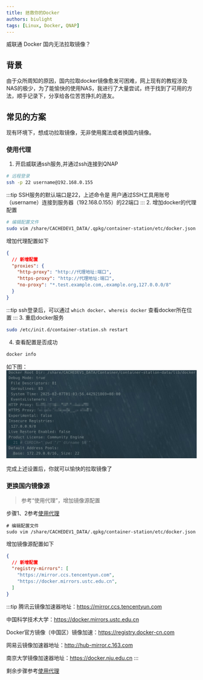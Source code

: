 ```yaml
---
title: 拯救你的Docker
authors: biulight
tags: [Linux, Docker, QNAP]
---
```


威联通 Docker 国内无法拉取镜像？

## 背景

由于众所周知的原因，国内拉取docker镜像愈发可困难，网上现有的教程涉及NAS的极少，为了能愉快的使用NAS，我进行了大量尝试，终于找到了可用的方法，顺手记录下，分享给各位苦苦挣扎的道友。

## 常见的方案

现有环境下，想成功拉取镜像，无非使用魔法或者换国内镜像。

### 使用代理

1. 开启威联通ssh服务,并通过ssh连接到QNAP
```bash
# 远程登录
ssh -p 22 username@192.168.0.155
```
:::tip
SSH服务的默认端口是22，上述命令是 用户通过SSH工具用账号（username）连接到服务器（192.168.0.155）的22端口
:::
2. 增加docker的代理配置
```bash
# 编辑配置文件
sudo vim /share/CACHEDEV1_DATA/.qpkg/container-station/etc/docker.json
```
增加代理配置如下
```json
{
  // 新增配置
  "proxies": {
    "http-proxy": "http://代理地址:端口",
    "https-proxy": "http://代理地址:端口",
    "no-proxy": "*.test.example.com,.example.org,127.0.0.0/8"
  }
}
```
:::tip
ssh登录后，可以通过 `which docker`、`whereis docker` 查看docker所在位置
:::
3. 重启docker服务
```bash
sudo /etc/init.d/container-station.sh restart 
```
4. 查看配置是否成功
```bash
docker info
```
如下图：
![代理设置成功](./docker-info.jpg)

完成上述设置后，你就可以愉快的拉取镜像了

### 更换国内镜像源

> 参考“使用代理”，增加镜像源配置

步骤1、2参考[使用代理](#使用代理)
```
# 编辑配置文件
sudo vim /share/CACHEDEV1_DATA/.qpkg/container-station/etc/docker.json
```
增加镜像源配置如下
```json
{
  // 新增配置
  "registry-mirrors": [      
    "https://mirror.ccs.tencentyun.com",
    "https://docker.mirrors.ustc.edu.cn",
  ]
}
```

:::tip
腾讯云镜像加速器地址：https://mirror.ccs.tencentyun.com

中国科学技术大学：https://docker.mirrors.ustc.edu.cn

Docker官方镜像（中国区）镜像加速：https://registry.docker-cn.com

网易云镜像加速器地址：http://hub-mirror.c.163.com

南京大学镜像加速器地址：https://docker.nju.edu.cn
:::

剩余步骤参考[使用代理](#使用代理)
